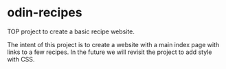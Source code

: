 # odin-recipes
TOP project to create a basic recipe website.

The intent of this project is to create a website with a main index page with links to a few recipes. In the future we will revisit the project to add style with CSS.